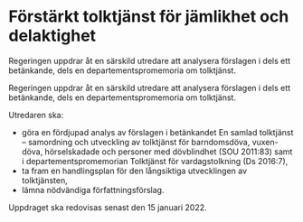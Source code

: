 # Förstärkt tolktjänst för jämlikhet och delaktighet

Regeringen uppdrar åt en särskild utredare att analysera förslagen i dels ett betänkande, dels en departementspromemoria om tolktjänst.

Regeringen uppdrar åt en särskild utredare att analysera förslagen i dels ett betänkande, dels en departementspromemoria om tolktjänst.

Utredaren ska:

* göra en fördjupad analys av förslagen i betänkandet En samlad tolktjänst – samordning och utveckling av tolktjänst för barndomsdöva, vuxen-döva, hörselskadade och personer med dövblindhet (SOU 2011:83) samt i departementspromemorian Tolktjänst för vardagstolkning (Ds 2016:7),
* ta fram en handlingsplan för den långsiktiga utvecklingen av tolktjänsten,
* lämna nödvändiga författningsförslag.


Uppdraget ska redovisas senast den 15 januari 2022.
